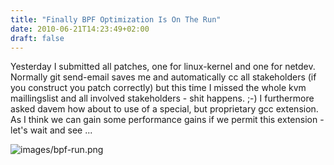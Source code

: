 ```yaml
---
title: "Finally BPF Optimization Is On The Run"
date: 2010-06-21T14:23:49+02:00
draft: false
---
```


Yesterday I submitted all patches, one for linux-kernel and one for netdev.
Normally git send-email saves me and automatically cc all stakeholders (if you
construct you patch correctly) but this time I missed the whole kvm
maillingslist and all involved stakeholders - shit happens. ;-) I furthermore
asked davem how about to use of a special, but proprietary gcc extension. As I
think we can gain some performance gains if we permit this extension - let's
wait and see ...


![images/bpf-run.png](images/bpf-run.png)
